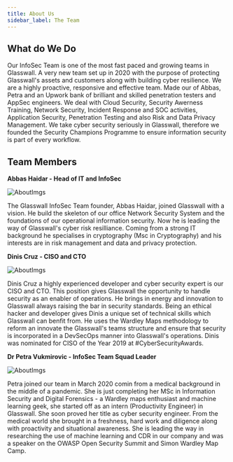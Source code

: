 ```yaml
---
title: About Us
sidebar_label: The Team
---
```


 

## What do We Do
Our InfoSec Team is one of the most fast paced and growing teams in Glasswall. A very new team set up in 2020 with the purpose of protecting Glasswall's assets and customers along with building cyber resilience. We are a highly proactive, responsive and effective team. Made our of Abbas, Petra and an Upwork bank of brilliant and skilled penetration testers and AppSec engineers. We deal with Cloud Security, Security Awerness Training, Network Security, Incident Response and SOC activities, Application Security, Penetration Testing and also Risk and Data Privacy Management. We take cyber security seriously in Glasswall, therefore we founded the Security Champions Programme to ensure information security is part of every workflow. 

## Team Members

**Abbas Haidar  - Head of IT and InfoSec**

![AboutImgs]( Abbas.png  "Head of IT & InfoSec")

The Glasswall InfoSec Team founder, Abbas Haidar, joined Glasswall with a vision. He build the skeleton of our office Network Security System and the foundations of our operational information security. Now he is leading the way of Glasswall's cyber risk resilliance. Coming from a strong IT background he specialises in cryptography (Msc in Cryptography) and his interests are in risk management and data and privacy protection. 

**Dinis Cruz - CISO and CTO**

![AboutImgs](Dinis.png "CISO and CTO")

Dinis Cruz a highly experienced developer and cyber security expert is our CISO and CTO. This position gives Glasswall the opportunity to handle security as an enabler of operations. He brings in energy and innovation to Glasswall always raising the bar in security standards. Being an ethical hacker and developer gives Dinis a unique set of technical skills which Glasswall can benfit from. He uses the Wardley Maps methodology to reform an innovate the Glasswall's teams structure and ensure that security is incorporated in a DevSecOps manner into Glasswall's operations. Dinis was nominated for CISO of the Year 2019 at #CyberSecurityAwards.

**Dr Petra Vukmirovic - InfoSec Team Squad Leader**

![AboutImgs](Petra.png "InfoSec Squad Leader")

Petra joined our team in March 2020 comin from a medical background in the middle of a pandemic. She is just completing her MSc in Information Security and Digital Forensics - a Wardley maps enthusiast and machine learning geek, she started off as an intern (Productivity Engineer) in Glasswall. She soon proved her title as cyber security engineer. From the medical world she brought in a freshness, hard work and diligence along with proactivity and situational awareness. She is leading the way in researching the use of machine learning and CDR in our company and was a speaker on the OWASP Open Security Summit and Simon Wardley Map Camp. 